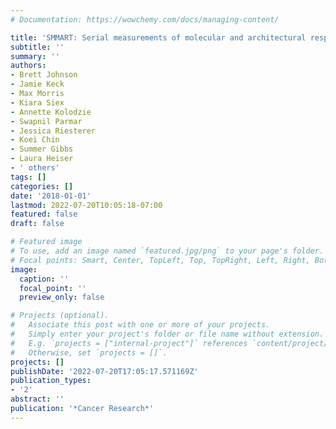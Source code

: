 ```yaml
---
# Documentation: https://wowchemy.com/docs/managing-content/

title: 'SMMART: Serial measurements of molecular and architectural responses to therapy'
subtitle: ''
summary: ''
authors:
- Brett Johnson
- Jamie Keck
- Max Morris
- Kiara Siex
- Annette Kolodzie
- Swapnil Parmar
- Jessica Riesterer
- Koei Chin
- Summer Gibbs
- Laura Heiser
- ' others'
tags: []
categories: []
date: '2018-01-01'
lastmod: 2022-07-20T10:05:18-07:00
featured: false
draft: false

# Featured image
# To use, add an image named `featured.jpg/png` to your page's folder.
# Focal points: Smart, Center, TopLeft, Top, TopRight, Left, Right, BottomLeft, Bottom, BottomRight.
image:
  caption: ''
  focal_point: ''
  preview_only: false

# Projects (optional).
#   Associate this post with one or more of your projects.
#   Simply enter your project's folder or file name without extension.
#   E.g. `projects = ["internal-project"]` references `content/project/deep-learning/index.md`.
#   Otherwise, set `projects = []`.
projects: []
publishDate: '2022-07-20T17:05:17.571169Z'
publication_types:
- '2'
abstract: ''
publication: '*Cancer Research*'
---
```

